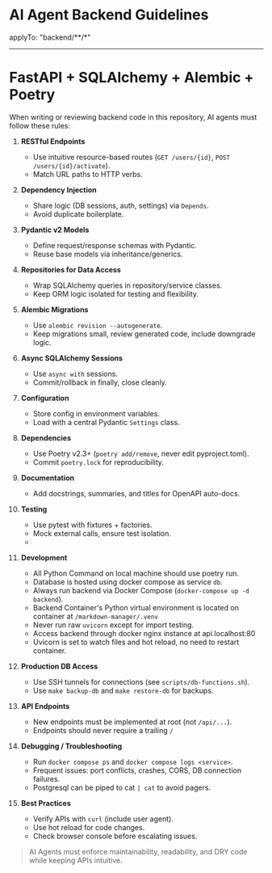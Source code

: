 # AI Agent Backend Guidelines
applyTo: "backend/**/*"

---

# FastAPI + SQLAlchemy + Alembic + Poetry

When writing or reviewing backend code in this repository, AI agents must follow these rules:

1. **RESTful Endpoints**
   - Use intuitive resource-based routes (`GET /users/{id}`, `POST /users/{id}/activate`).
   - Match URL paths to HTTP verbs.

2. **Dependency Injection**
   - Share logic (DB sessions, auth, settings) via `Depends`.
   - Avoid duplicate boilerplate.

3. **Pydantic v2 Models**
   - Define request/response schemas with Pydantic.
   - Reuse base models via inheritance/generics.

4. **Repositories for Data Access**
   - Wrap SQLAlchemy queries in repository/service classes.
   - Keep ORM logic isolated for testing and flexibility.

5. **Alembic Migrations**
   - Use `alembic revision --autogenerate`.
   - Keep migrations small, review generated code, include downgrade logic.

6. **Async SQLAlchemy Sessions**
   - Use `async with` sessions.
   - Commit/rollback in finally, close cleanly.

7. **Configuration**
   - Store config in environment variables.
   - Load with a central Pydantic `Settings` class.

8. **Dependencies**
   - Use Poetry v2.3+ (`poetry add/remove`, never edit pyproject.toml).
   - Commit `poetry.lock` for reproducibility.

9. **Documentation**
   - Add docstrings, summaries, and titles for OpenAPI auto-docs.

10. **Testing**
    - Use pytest with fixtures + factories.
    - Mock external calls, ensure test isolation.
    -

11. **Development**
    - All Python Command on local machine should use poetry run.
    - Database is hosted using docker compose as service `db`.
    - Always run backend via Docker Compose (`docker-compose up -d backend`).
    - Backend Container's Python virtual environment is located on container at `/markdown-manager/.venv`
    - Never run raw `uvicorn` except for import testing.
    - Access backend through docker nginx instance at api.localhost:80
    - Uvicorn is set to watch files and hot reload, no need to restart container.

12. **Production DB Access**
    - Use SSH tunnels for connections (see `scripts/db-functions.sh`).
    - Use `make backup-db` and `make restore-db` for backups.

13. **API Endpoints**
    - New endpoints must be implemented at root (not `/api/...`).
    - Endpoints should never require a trailing `/`

14. **Debugging / Troubleshooting**
    - Run `docker compose ps` and `docker compose logs <service>`.
    - Frequent issues: port conflicts, crashes, CORS, DB connection failures.
    - Postgresql can be piped to cat `| cat` to avoid pagers.

15. **Best Practices**
    - Verify APIs with `curl` (include user agent).
    - Use hot reload for code changes.
    - Check browser console before escalating issues.

> AI Agents must enforce maintainability, readability, and DRY code while keeping APIs intuitive.
